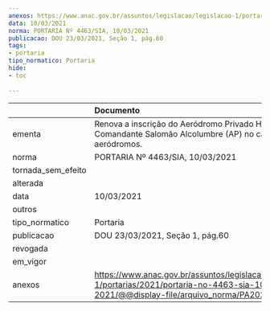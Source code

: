 ```yaml
---
anexos: https://www.anac.gov.br/assuntos/legislacao/legislacao-1/portarias/2021/portaria-no-4463-sia-10-03-2021/@@display-file/arquivo_norma/PA2021-4463.pdf
data: 10/03/2021
norma: PORTARIA Nº 4463/SIA, 10/03/2021
publicacao: DOU 23/03/2021, Seção 1, pág.60
tags:
- portaria
tipo_normatico: Portaria
hide: 
- toc 
 
---
```


|                    | Documento                                                                                                                                            |
|:-------------------|:-----------------------------------------------------------------------------------------------------------------------------------------------------|
| ementa             | Renova a inscrição do Aeródromo Privado Hangar Comandante Salomão Alcolumbre (AP) no cadastro de aeródromos.                                         |
| norma              | PORTARIA Nº 4463/SIA, 10/03/2021                                                                                                                     |
| tornada_sem_efeito |                                                                                                                                                      |
| alterada           |                                                                                                                                                      |
| data               | 10/03/2021                                                                                                                                           |
| outros             |                                                                                                                                                      |
| tipo_normatico     | Portaria                                                                                                                                             |
| publicacao         | DOU 23/03/2021, Seção 1, pág.60                                                                                                                      |
| revogada           |                                                                                                                                                      |
| em_vigor           |                                                                                                                                                      |
| anexos             | https://www.anac.gov.br/assuntos/legislacao/legislacao-1/portarias/2021/portaria-no-4463-sia-10-03-2021/@@display-file/arquivo_norma/PA2021-4463.pdf |